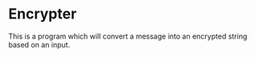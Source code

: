 # Encrypter
This is a program which will convert a message into an encrypted string based on an input.
